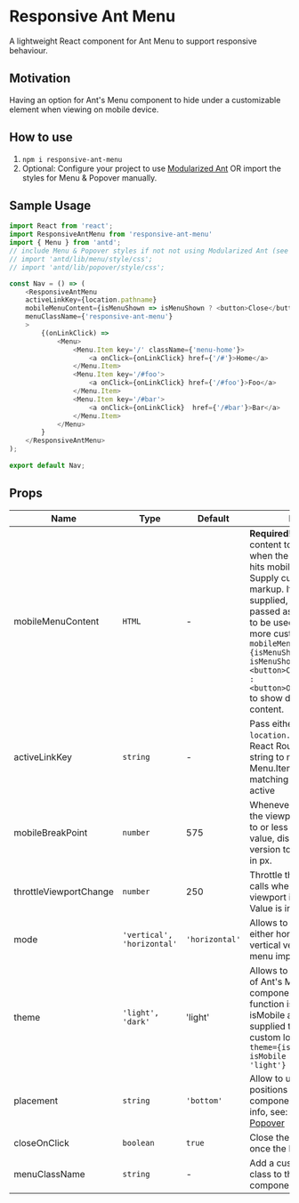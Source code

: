 # Responsive Ant Menu

A lightweight React component for Ant Menu to support responsive behaviour.

## Motivation
Having an option for Ant's Menu component to hide under a customizable element when viewing on mobile device.

## How to use

1. `npm i responsive-ant-menu`
2. Optional: Configure your project to use [Modularized Ant](https://ant.design/docs/react/introduce#Use-modularized-antd) OR import the styles for Menu & Popover manually.

## Sample Usage
```js
import React from 'react';
import ResponsiveAntMenu from 'responsive-ant-menu'
import { Menu } from 'antd';
// include Menu & Popover styles if not not using Modularized Ant (see How to Use)
// import 'antd/lib/menu/style/css';
// import 'antd/lib/popover/style/css';

const Nav = () => (
    <ResponsiveAntMenu
    activeLinkKey={location.pathname}
    mobileMenuContent={isMenuShown => isMenuShown ? <button>Close</button> : <button>Open</button>}
    menuClassName={'responsive-ant-menu'}
    >
        {(onLinkClick) =>
            <Menu>
                <Menu.Item key='/' className={'menu-home'}>
                    <a onClick={onLinkClick} href={'/#'}>Home</a>
                </Menu.Item>
                <Menu.Item key='/#foo'>
                    <a onClick={onLinkClick} href={'/#foo'}>Foo</a>
                </Menu.Item>
                <Menu.Item key='/#bar'>
                    <a onClick={onLinkClick}  href={'/#bar'}>Bar</a>
                </Menu.Item>
            </Menu>
        }
    </ResponsiveAntMenu>
);
        
export default Nav;
```

## Props

Name | Type | Default | Desc
---- | ---- | ------- | ----
mobileMenuContent | `HTML` | - | **Required!** Custom content to be show when the viewport size hits mobileBreakPoint. Supply custom HTML markup. If a function is supplied, `isMenuShown` is passed as an argument to be used for even more customization eg. `mobileMenuContent={isMenuShown => isMenuShown ? <button>Close</button> : <button>Open</button>}` to show different content.
activeLinkKey | `string` | - | Pass either `location.pathname` or React Routers path string to mark Menu.Item with matching `key` prop as active
mobileBreakPoint | `number` | 575 | Whenever the size of the viewport gets equal to or less than passed value, display Mobile version toggle. Value is in px.
throttleViewportChange | `number` | 250 | Throttle the callback calls whenever the viewport is re-sized. Value is in milliseconds.
mode | `'vertical', 'horizontal'` | `'horizontal'` | Allows to switch to either horizontal or vertical version of Ant's menu implementation.
theme | `'light', 'dark'` | 'light' | Allows to set a theme of Ant's Menu component. If a function is passed, isMobile argument is supplied to implement custom logic, eg. `theme={isMobile => isMobile ? 'dark' : 'light'}`
placement | `string` | `'bottom'` | Allow to use various positions for Popover component, for more info, see: [Ant Design: Popover](https://ant.design/components/popover/#components-popover-demo-placement)
closeOnClick | `boolean` | `true` | Close the Mobile menu once the link is clicked
menuClassName | `string` | - | Add a custom CSS class to the Ant's Menu component
